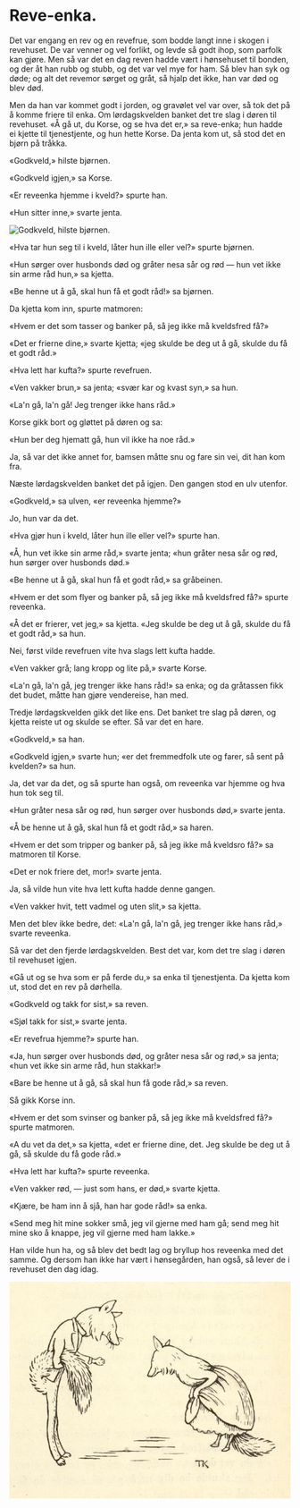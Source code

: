 # Reve-enka.

Det var engang en rev og en revefrue, som bodde langt inne i skogen i revehuset. De var venner og vel forlikt, og levde så godt ihop, som parfolk kan gjøre. Men så var det en dag reven hadde vært i hønsehuset til bonden, og der åt han rubb og stubb, og det var vel mye for ham. Så blev han syk og døde; og alt det revemor sørget og gråt, så hjalp det ikke, han var død og blev død.

Men da han var kommet godt i jorden, og gravølet vel var over, så tok det på å komme friere til enka. Om lørdagskvelden banket det tre slag i døren til revehuset. «Å gå ut, du Korse, og se hva det er,» sa reve-enka; hun hadde ei kjette til tjenestjente, og hun hette Korse. Da jenta kom ut, så stod det en bjørn på tråkka.

«Godkveld,» hilste bjørnen.

«Godkveld igjen,» sa Korse.

«Er reveenka hjemme i kveld?» spurte han.

«Hun sitter inne,» svarte jenta.

![Godkveld, hilste bjørnen.](./bjørnen.png)

«Hva tar hun seg til i kveld,
låter hun ille eller vel?»
spurte bjørnen.

«Hun sørger over husbonds død
og gråter nesa sår og rød —
hun vet ikke sin arme råd hun,» sa kjetta.

«Be henne ut å gå,
skal hun få et godt råd!»
sa bjørnen.

Da kjetta kom inn, spurte matmoren:

«Hvem er det som tasser og banker på,
så jeg ikke må kveldsfred få?»

«Det er frierne dine,» svarte kjetta; «jeg skulde be deg ut å gå, skulde du få et godt råd.»

«Hva lett har kufta?» spurte revefruen.

«Ven vakker brun,» sa jenta; «svær kar og kvast syn,» sa hun.

«La'n gå, la'n gå!
Jeg trenger ikke hans råd.»

Korse gikk bort og gløttet på døren og sa:

«Hun ber deg hjematt gå,
hun vil ikke ha noe råd.»

Ja, så var det ikke annet for, bamsen måtte snu og fare sin vei, dit han kom fra.

Næste lørdagskvelden banket det på igjen. Den gangen stod en ulv utenfor.

«Godkveld,» sa ulven, «er reveenka hjemme?»

Jo, hun var da det.

«Hva gjør hun i kveld, låter hun ille eller vel?» spurte han.

«Å, hun vet ikke sin arme råd,» svarte jenta; «hun gråter nesa sår og rød, hun sørger over husbonds død.»

«Be henne ut å gå, skal hun få et godt råd,» sa gråbeinen.

«Hvem er det som flyer og banker på, så jeg ikke må kveldsfred få?» spurte reveenka.

«Å det er frierer, vet jeg,» sa kjetta. «Jeg skulde be deg ut å gå, skulde du få et godt råd,» sa hun.

Nei, først vilde revefruen vite hva slags lett kufta hadde.

«Ven vakker grå; lang kropp og lite på,» svarte Korse.

«La'n gå, la'n gå, jeg trenger ikke hans råd!» sa enka; og da gråtassen fikk det budet, måtte han gjøre vendereise, han med.

Tredje lørdagskvelden gikk det like ens. Det banket tre slag på døren, og kjetta reiste ut og skulde se efter. Så var det en hare.

«Godkveld,» sa han.

«Godkveld igjen,» svarte hun; «er det fremmedfolk ute og farer, så sent på kvelden?» sa hun.

Ja, det var da det, og så spurte han også, om reveenka var hjemme og hva hun tok seg til.

«Hun gråter nesa sår og rød, hun sørger over husbonds død,» svarte jenta.

«Å be henne ut å gå, skal hun få et godt råd,» sa haren.

«Hvem er det som tripper og banker på, så jeg ikke må kveldsro få?» sa matmoren til Korse.

«Det er nok friere det, mor!» svarte jenta.

Ja, så vilde hun vite hva lett kufta hadde denne gangen.

«Ven vakker hvit, tett vadmel og uten slit,» sa kjetta.

Men det blev ikke bedre, det: «La'n gå, la'n gå, jeg trenger ikke hans råd,» svarte reveenka.

Så var det den fjerde lørdagskvelden. Best det var, kom det tre slag i døren til revehuset igjen.

«Gå ut og se hva som er på ferde du,» sa enka til tjenestjenta. Da kjetta kom ut, stod det en rev på dørhella.

«Godkveld og takk for sist,» sa reven.

«Sjøl takk for sist,» svarte jenta.

«Er revefrua hjemme?» spurte han.

«Ja, hun sørger over husbonds død, og gråter nesa sår og rød,» sa jenta; «hun vet ikke sin arme råd, hun stakkar!»

«Bare be henne ut å gå, så skal hun få gode råd,» sa reven.

Så gikk Korse inn.

«Hvem er det som svinser og banker på, så jeg ikke må kveldsfred få?» spurte matmoren.

«A du vet da det,» sa kjetta, «det er frierne dine, det. Jeg skulde be deg ut å gå, så skulde du få gode råd.»

«Hva lett har kufta?» spurte reveenka.

«Ven vakker rød, — just som hans, er død,» svarte kjetta.

«Kjære, be ham inn å sjå, han har gode råd!» sa enka.

«Send meg hit mine sokker små, jeg vil gjerne med ham gå; send meg hit mine sko å knappe, jeg vil gjerne med ham lakke.»

Han vilde hun ha, og så blev det bedt lag og bryllup hos reveenka med det samme. Og dersom han ikke har vært i hønsegården, han også, så lever de i revehuset den dag idag.

![Reven](./reven.png)
